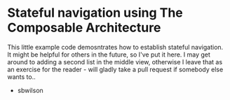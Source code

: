 #  Stateful navigation using The Composable Architecture 

This little example code demosntrates how to establish stateful navigation. It might be helpful for others in the future, so I've put it here. I may get around to adding a second list in the middle view, otherwise I leave that as an exercise for the reader - will gladly take a pull request if somebody else wants to.. 

- sbwilson 
